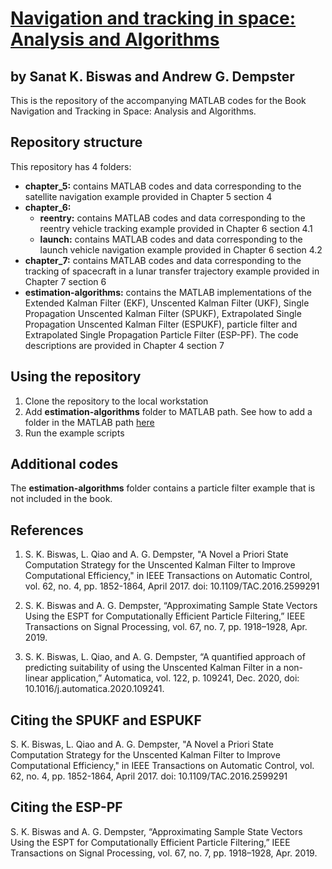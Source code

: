 # [Navigation and tracking in space: Analysis and Algorithms](https://uk.artechhouse.com/Navigation-and-Tracking-in-Space-Analysis-and-Algorithms-P2215.aspx)

## by Sanat K. Biswas and Andrew G. Dempster

This is the repository of the accompanying MATLAB codes for the Book Navigation and Tracking in Space: Analysis and Algorithms.

## Repository structure
This repository has 4 folders:
- **chapter_5:** contains MATLAB codes and data corresponding to the satellite navigation example provided in Chapter 5 section 4
- **chapter_6:**
    - **reentry:** contains MATLAB codes and data corresponding to the reentry vehicle tracking example provided in Chapter 6 section 4.1
    - **launch:** contains MATLAB codes and data corresponding to the launch vehicle navigation example provided in Chapter 6 section 4.2
- **chapter_7:** contains MATLAB codes and data corresponding to the tracking of spacecraft in a lunar transfer trajectory example provided in Chapter 7 section 6
- **estimation-algorithms:** contains the MATLAB implementations of the Extended Kalman Filter (EKF), Unscented Kalman Filter (UKF), Single Propagation Unscented Kalman Filter (SPUKF), Extrapolated Single Propagation Unscented Kalman Filter (ESPUKF), particle filter and Extrapolated Single Propagation Particle Filter (ESP-PF). The code descriptions are provided in Chapter 4 section 7

## Using the repository
1. Clone the repository to the local workstation
2. Add **estimation-algorithms** folder to MATLAB path. See how to add a folder in the MATLAB path [here](https://in.mathworks.com/help/matlab/ref/path.html)
3. Run the example scripts

## Additional codes
The **estimation-algorithms** folder contains a particle filter example that is not included in the book.

## References
1. S. K. Biswas, L. Qiao and A. G. Dempster, "A Novel a Priori State Computation Strategy for the Unscented Kalman Filter to Improve Computational Efficiency," in IEEE Transactions on Automatic Control, vol. 62, no. 4, pp. 1852-1864, April 2017. doi: 10.1109/TAC.2016.2599291 

2. S. K. Biswas and A. G. Dempster, “Approximating Sample State Vectors Using the ESPT for Computationally Efficient Particle Filtering,” IEEE Transactions on Signal Processing, vol. 67, no. 7, pp. 1918–1928, Apr. 2019.

3. S. K. Biswas, L. Qiao, and A. G. Dempster, “A quantified approach of predicting suitability of using the Unscented Kalman Filter in a non-linear application,” Automatica, vol. 122, p. 109241, Dec. 2020, doi: 10.1016/j.automatica.2020.109241.

## Citing the SPUKF and ESPUKF
S. K. Biswas, L. Qiao and A. G. Dempster, "A Novel a Priori State Computation Strategy for the Unscented Kalman Filter to Improve Computational Efficiency," in IEEE Transactions on Automatic Control, vol. 62, no. 4, pp. 1852-1864, April 2017. doi: 10.1109/TAC.2016.2599291

## Citing the ESP-PF
S. K. Biswas and A. G. Dempster, “Approximating Sample State Vectors Using the ESPT for Computationally Efficient Particle Filtering,” IEEE Transactions on Signal Processing, vol. 67, no. 7, pp. 1918–1928, Apr. 2019.

